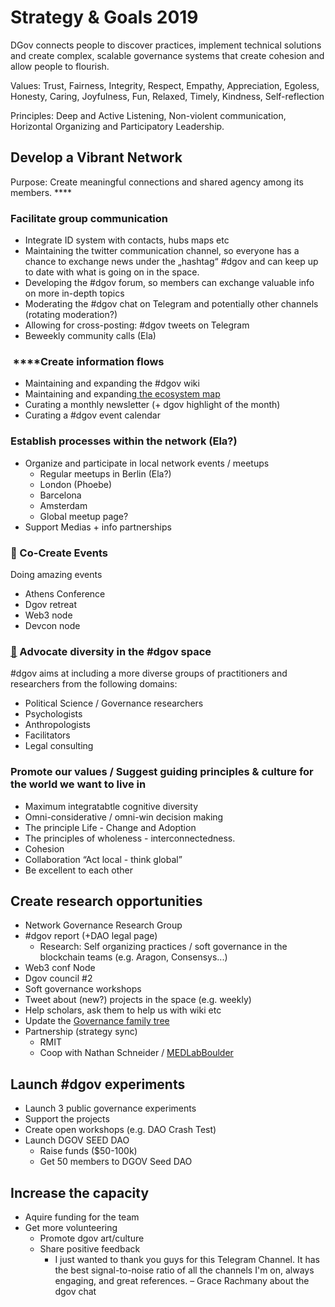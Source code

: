 # Strategy & Goals 2019

DGov connects people to discover practices, implement technical solutions and create complex, scalable governance systems that create cohesion and allow people to flourish.

Values: Trust, Fairness, Integrity, Respect, Empathy, Appreciation, Egoless, Honesty, Caring, Joyfulness, Fun, Relaxed, Timely, Kindness, Self-reflection

Principles: Deep and Active Listening, Non-violent communication, Horizontal Organizing and Participatory Leadership.

## Develop a Vibrant Network

Purpose: Create meaningful connections and shared agency among its members. ****

### Facilitate group communication

* Integrate ID system with contacts, hubs maps etc
* Maintaining the twitter communication channel, so everyone has a chance to exchange news under the „hashtag“ \#dgov and can keep up to date with what is going on in the space.
* Developing the \#dgov forum, so members can exchange valuable info on more in-depth topics
* Moderating the \#dgov chat on Telegram and potentially other channels \(rotating moderation?\)
* Allowing for cross-posting: \#dgov tweets on Telegram
* Beweekly community calls \(Ela\)

###  ****Create information flows

* Maintaining and expanding the \#dgov wiki
* Maintaining and expanding[ the ecosystem map](https://wiki.dgov.foundation/map-of-the-industry-landscape)
* Curating a monthly newsletter \(+ dgov highlight of the month\)
* Curating a \#dgov event calendar 

### Establish processes within the network \(Ela?\)

* Organize and participate in local network events / meetups
  * Regular meetups in Berlin \(Ela?\)
  * London \(Phoebe\)
  * Barcelona
  * Amsterdam
  * Global meetup page?
* Support Medias + info partnerships

### 📅 Co-Create Events 

Doing amazing events

* Athens Conference
* Dgov retreat
* Web3 node
* Devcon node

### [🎌](https://emojipedia.org/crossed-flags/) Advocate diversity in the \#dgov space

\#dgov aims at including a more diverse groups of practitioners and researchers from the following domains:

* Political Science / Governance researchers
* Psychologists
* Anthropologists
* Facilitators
* Legal consulting 

### **Promote our values / Suggest guiding principles & culture for the world we want to live in**

* Maximum integratabtle cognitive diversity
* Omni-considerative / omni-win decision making
* The principle Life - Change and Adoption
* The principles of wholeness - interconnectedness.
* Cohesion
* Collaboration “Act local - think global”
* Be excellent to each other

## Create research opportunities

* Network Governance Research Group
* \#dgov report \(+DAO legal page\)
  * Research: Self organizing practices / soft governance in the blockchain teams \(e.g. Aragon, Consensys...\)
* Web3 conf Node
* Dgov council \#2
* Soft governance workshops
* Tweet about \(new?\) projects in the space \(e.g. weekly\)
* Help scholars, ask them to help us with wiki etc
* Update the [Governance family tree](https://coinmetrics.io/papers/dissertation.pdf)
* Partnership \(strategy sync\)
  * RMIT
  * Coop with Nathan Schneider / [MEDLabBoulder](https://twitter.com/MEDLabBoulder)

## Launch \#dgov experiments

* Launch 3 public governance experiments
* Support the projects
* Create open workshops \(e.g. DAO Crash Test\)
* Launch DGOV SEED DAO
  * Raise funds \($50-100k\)
  * Get 50 members to DGOV Seed DAO

## Increase the capacity

* Aquire funding for the team
* Get more volunteering
  * Promote dgov art/culture
  * Share positive feedback
    * I just wanted to thank you guys for this Telegram Channel. It has the best signal-to-noise ratio of all the channels I'm on, always engaging, and great references. – Grace Rachmany about the dgov chat

